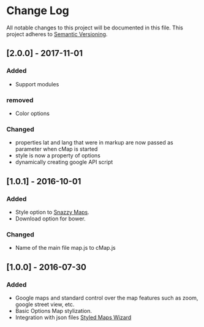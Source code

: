 # Change Log
All notable changes to this project will be documented in this file.
This project adheres to [Semantic Versioning](http://semver.org/).

## [2.0.0] - 2017-11-01

### Added
- Support modules
### removed
- Color options
### Changed
- properties lat and lang that were in markup are now passed as parameter when cMap is started
- style is now a property of options
- dynamically creating google API script

## [1.0.1] - 2016-10-01
### Added
- Style option to [Snazzy Maps](https://snazzymaps.com).
- Download option for bower.

### Changed
- Name of the main file map.js to cMap.js

## [1.0.0] - 2016-07-30
### Added
- Google maps and standard control over the map features such as zoom, google street view, etc.
- Basic Options Map stylization.
- Integration with json files [Styled Maps Wizard](http://googlemaps.github.io/js-samples/styledmaps/wizard/index.html)
